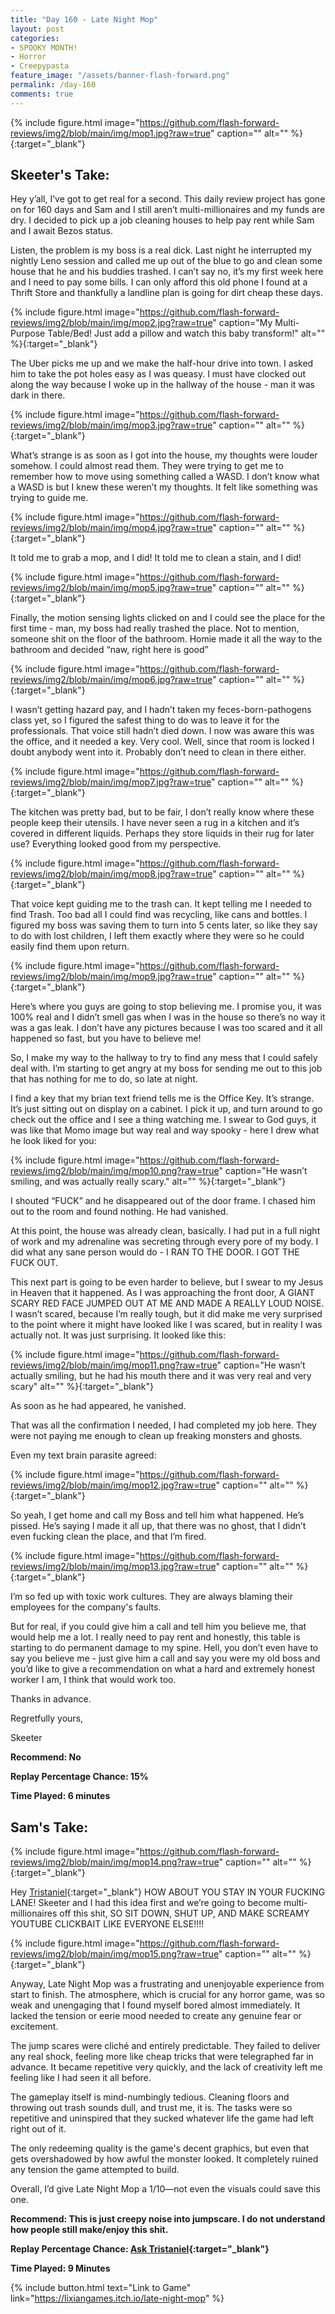 ```yaml
---
title: "Day 160 - Late Night Mop"
layout: post
categories:
- SPOOKY MONTH!
- Horror
- Creepypasta
feature_image: "/assets/banner-flash-forward.png"
permalink: /day-160
comments: true
---
```


{% include figure.html image="https://github.com/flash-forward-reviews/img2/blob/main/img/mop1.jpg?raw=true" caption="" alt="" %}{:target="_blank"}

## Skeeter's Take:

Hey y’all, I’ve got to get real for a second. This daily review project has gone on for 160 days and Sam and I still aren’t multi-millionaires and my funds are dry. I decided to pick up a job cleaning houses to help pay rent while Sam and I await Bezos status. 

Listen, the problem is my boss is a real dick. Last night he interrupted my nightly Leno session and called me up out of the blue to go and clean some house that he and his buddies trashed. I can’t say no, it’s my first week here and I need to pay some bills. I can only afford this old phone I found at a Thrift Store and thankfully a landline plan is going for dirt cheap these days. 

{% include figure.html image="https://github.com/flash-forward-reviews/img2/blob/main/img/mop2.jpg?raw=true" caption="My Multi-Purpose Table/Bed! Just add a pillow and watch this baby transform!" alt="" %}{:target="_blank"}

The Uber picks me up and we make the half-hour drive into town. I asked him to take the pot holes easy as I was queasy. I must have clocked out along the way because I woke up in the hallway of the house - man it was dark in there. 

{% include figure.html image="https://github.com/flash-forward-reviews/img2/blob/main/img/mop3.jpg?raw=true" caption="" alt="" %}{:target="_blank"}

What’s strange is as soon as I got into the house, my thoughts were louder somehow. I could almost read them. They were trying to get me to remember how to move using something called a WASD. I don’t know what a WASD is but I knew these weren’t my thoughts. It felt like something was trying to guide me. 

{% include figure.html image="https://github.com/flash-forward-reviews/img2/blob/main/img/mop4.jpg?raw=true" caption="" alt="" %}{:target="_blank"}

It told me to grab a mop, and I did! It told me to clean a stain, and I did!  

{% include figure.html image="https://github.com/flash-forward-reviews/img2/blob/main/img/mop5.jpg?raw=true" caption="" alt="" %}{:target="_blank"}

Finally, the motion sensing lights clicked on and I could see the place for the first time - man, my boss had really trashed the place. Not to mention, someone shit on the floor of the bathroom. Homie made it all the way to the bathroom and decided “naw, right here is good” 

{% include figure.html image="https://github.com/flash-forward-reviews/img2/blob/main/img/mop6.jpg?raw=true" caption="" alt="" %}{:target="_blank"}

I wasn’t getting hazard pay, and I hadn’t taken my feces-born-pathogens class yet, so I figured the safest thing to do was to leave it for the professionals. 
That voice still hadn’t died down. I now was aware this was the office, and it needed a key. Very cool. Well, since that room is locked I doubt anybody went into it. Probably don’t need to clean in there either. 

{% include figure.html image="https://github.com/flash-forward-reviews/img2/blob/main/img/mop7.jpg?raw=true" caption="" alt="" %}{:target="_blank"}

The kitchen was pretty bad, but to be fair, I don’t really know where these people keep their utensils. I have never seen a rug in a kitchen and it’s covered in different liquids. Perhaps they store liquids in their rug for later use? Everything looked good from my perspective. 

{% include figure.html image="https://github.com/flash-forward-reviews/img2/blob/main/img/mop8.jpg?raw=true" caption="" alt="" %}{:target="_blank"}

That voice kept guiding me to the trash can. It kept telling me I needed to find Trash. Too bad all I could find was recycling, like cans and bottles. I figured my boss was saving them to turn into 5 cents later, so like they say to do with lost children, I left them exactly where they were so he could easily find them upon return. 

{% include figure.html image="https://github.com/flash-forward-reviews/img2/blob/main/img/mop9.jpg?raw=true" caption="" alt="" %}{:target="_blank"}

Here’s where you guys are going to stop believing me. I promise you, it was 100% real and I didn’t smell gas when I was in the house so there’s no way it was a gas leak. 
I don’t have any pictures because I was too scared and it all happened so fast, but you have to believe me! 

So, I make my way to the hallway to try to find any mess that I could safely deal with. I’m starting to get angry at my boss for sending me out to this job that has nothing for me to do, so late at night. 

I find a key that my brian text friend tells me is the Office Key. It’s strange. It’s just sitting out on display on a cabinet. I pick it up, and turn around to go check out the office and I see a thing watching me. I swear to God guys, it was like that Momo image but way real and way spooky - here I drew what he look liked for you: 

{% include figure.html image="https://github.com/flash-forward-reviews/img2/blob/main/img/mop10.png?raw=true" caption="He wasn’t smiling, and was actually really scary." alt="" %}{:target="_blank"}

I shouted “FUCK” and he disappeared out of the door frame. I chased him out to the room and found nothing. He had vanished. 

At this point, the house was already clean, basically. I had put in a full night of work and my adrenaline was secreting through every pore of my body. I did what any sane person would do - I RAN TO THE DOOR. I GOT THE FUCK OUT. 

This next part is going to be even harder to believe, but I swear to my Jesus in Heaven that it happened. As I was approaching the front door, A GIANT SCARY RED FACE JUMPED OUT AT ME AND MADE A REALLY LOUD NOISE. I wasn’t scared, because I’m really tough, but it did make me very surprised to the point where it might have looked like I was scared, but in reality I was actually not. It was just surprising. It looked like this: 

{% include figure.html image="https://github.com/flash-forward-reviews/img2/blob/main/img/mop11.png?raw=true" caption="He wasn’t actually smiling, but he had his mouth there and it was very real and very scary" alt="" %}{:target="_blank"}

As soon as he had appeared, he vanished. 

That was all the confirmation I needed, I had completed my job here. They were not paying me enough to clean up freaking monsters and ghosts. 

Even my text brain parasite agreed: 

{% include figure.html image="https://github.com/flash-forward-reviews/img2/blob/main/img/mop12.jpg?raw=true" caption="" alt="" %}{:target="_blank"}

So yeah, I get home and call my Boss and tell him what happened. He’s pissed. He’s saying I made it all up, that there was no ghost, that I didn’t even fucking clean the place, and that I’m fired. 

{% include figure.html image="https://github.com/flash-forward-reviews/img2/blob/main/img/mop13.jpg?raw=true" caption="" alt="" %}{:target="_blank"}

I’m so fed up with toxic work cultures. They are always blaming their employees for the company's faults. 

But for real, if you could give him a call and tell him you believe me, that would help me a lot. I really need to pay rent and honestly, this table is starting to do permanent damage to my spine. Hell, you don’t even have to say you believe me - just give him a call and say you were my old boss and you’d like to give a recommendation on what a hard and extremely honest worker I am, I think that would work too. 

Thanks in advance. 

Regretfully yours, 

Skeeter

**Recommend: No**

**Replay Percentage Chance: 15%**

**Time Played: 6 minutes**

## Sam's Take:

{% include figure.html image="https://github.com/flash-forward-reviews/img2/blob/main/img/mop14.png?raw=true" caption="" alt="" %}{:target="_blank"}

Hey [Tristaniel](https://itch.io/profile/tristaniel){:target="_blank"} HOW ABOUT YOU STAY IN YOUR FUCKING LANE! Skeeter and I had this idea first and we’re going to become multi-millionaires off this shit, SO SIT DOWN, SHUT UP, AND MAKE SCREAMY YOUTUBE CLICKBAIT LIKE EVERYONE ELSE!!!!

{% include figure.html image="https://github.com/flash-forward-reviews/img2/blob/main/img/mop15.png?raw=true" caption="" alt="" %}{:target="_blank"}

Anyway, Late Night Mop was a frustrating and unenjoyable experience from start to finish. The atmosphere, which is crucial for any horror game, was so weak and unengaging that I found myself bored almost immediately. It lacked the tension or eerie mood needed to create any genuine fear or excitement.

The jump scares were cliché and entirely predictable. They failed to deliver any real shock, feeling more like cheap tricks that were telegraphed far in advance. It became repetitive very quickly, and the lack of creativity left me feeling like I had seen it all before.

The gameplay itself is mind-numbingly tedious. Cleaning floors and throwing out trash sounds dull, and trust me, it is. The tasks were so repetitive and uninspired that they sucked whatever life the game had left right out of it.

The only redeeming quality is the game's decent graphics, but even that gets overshadowed by how awful the monster looked. It completely ruined any tension the game attempted to build.

Overall, I’d give Late Night Mop a 1/10—not even the visuals could save this one.

**Recommend: This is just creepy noise into jumpscare. I do not understand how people still make/enjoy this shit.** 

**Replay Percentage Chance: [Ask Tristaniel](https://www.youtube.com/watch?v=yDp3cB5fHXQ){:target="_blank"}**

**Time Played: 9 Minutes**

{% include button.html text="Link to Game" link="https://lixiangames.itch.io/late-night-mop" %}